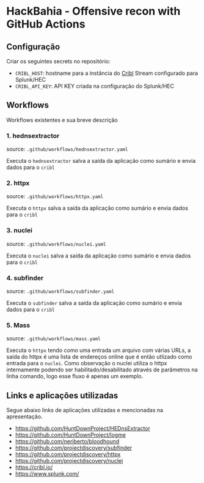 # HackBahia - Offensive recon with GitHub Actions

## Configuração

Criar os seguintes secrets no repositório:

- `CRIBL_HOST`: hostname para a instância do [Cribl](https://cribl.io/) Stream configurado para Splunk/HEC
- `CRIBL_API_KEY`: API KEY criada na configuração do Splunk/HEC

## Workflows

Workflows existentes e sua breve descrição

### 1. hednsextractor

source: `.github/workflows/hednsextractor.yaml`

Executa o `hednsextractor` salva a saída da aplicação como sumário e envia dados para o `cribl`

### 2. httpx

source: `.github/workflows/httpx.yaml`

Executa o `httpx` salva a saída da aplicação como sumário e envia dados para o `cribl`

### 3. nuclei

source: `.github/workflows/nuclei.yaml`

Executa o `nuclei` salva a saída da aplicação como sumário e envia dados para o `cribl`

### 4. subfinder

source: `.github/workflows/subfinder.yaml`

Executa o `subfinder` salva a saída da aplicação como sumário e envia dados para o `cribl`

### 5. Mass

source: `.github/workflows/mass.yaml`

Executa o `httpx` tendo como uma entrada um arquivo com várias URLs, a saída do httpx é uma lista de endereços online que é então utlizado como entrada para o `nuclei`. Como observação o nuclei utiliza o httpx internamente podendo ser habilitado/desabilitado através de parâmetros na linha comando, logo esse fluxo é apenas um exemplo.

## Links e aplicações utilizadas

Segue abaixo links de aplicações utilizadas e mencionadas na apresentação.

* https://github.com/HuntDownProject/HEDnsExtractor
* https://github.com/HuntDownProject/logme
* https://github.com/neriberto/bloodhound
* https://github.com/projectdiscovery/subfinder
* https://github.com/projectdiscovery/httpx
* https://github.com/projectdiscovery/nuclei
* https://cribl.io/
* https://www.splunk.com/